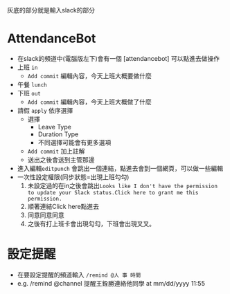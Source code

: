 灰底的部分就是輸入slack的部分


# AttendanceBot
- 在slack的頻道中(電腦版左下)會有一個 [attendancebot] 可以點進去做操作
- 上班 `in`
    - `Add commit` 編輯內容，今天上班大概要做什麼
- 午餐 `lunch`
- 下班 `out`
    - `Add commit` 編輯內容，今天上班大概做了什麼
- 請假 `apply` 依序選擇
    - 選擇
        - Leave Type
        - Duration Type
        - 不同選擇可能會有更多選項
    - `Add commit` 加上註解
    - 送出之後會送到主管那邊
- 進入編輯`editpunch` 會跳出一個連結，點進去會到一個網頁，可以做一些編輯
- 一次性設定權限(同步狀態=出現上班勾勾)
    1. 未設定過的在in之後會跳出`Looks like I don't have the permission to update your Slack status.Click here to grant me this permission.`
    2. 順著連結Click here點進去
    3. 同意同意同意
    4. 之後有打上班卡會出現勾勾，下班會出現叉叉。
# 設定提醒
- 在要設定提醒的頻道輸入 `/remind @人 事 時間` 
- e.g. /remind @channel 提醒王銓勝連絡他同學 at mm/dd/yyyy 11:55
